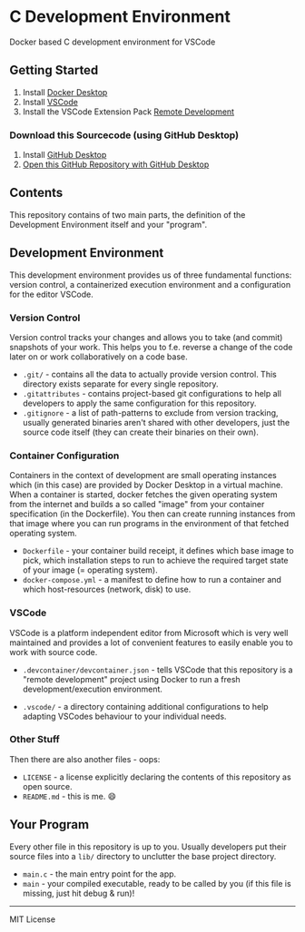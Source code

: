 # C Development Environment
 Docker based C development environment for VSCode

## Getting Started

1. Install [Docker Desktop](https://www.docker.com/products/docker-desktop/)
2. Install [VSCode](https://code.visualstudio.com/)
3. Install the VSCode Extension Pack [Remote Development](https://marketplace.visualstudio.com/items?itemName=ms-vscode-remote.vscode-remote-extensionpack)

### Download this Sourcecode (using GitHub Desktop)

1. Install [GitHub Desktop](https://desktop.github.com/)
2. [Open this GitHub Repository with GitHub Desktop](x-github-client://openRepo/https://github.com/florianb/c-development-environment)

## Contents

This repository contains of two main parts, the definition of the Development Environment itself and your "program".

## Development Environment

This development environment provides us of three fundamental functions: version control, a containerized execution environment and a configuration for the editor VSCode.

### Version Control

Version control tracks your changes and allows you to take (and commit) snapshots of your work. This helps you to f.e. reverse a change of the code later on or work collaboratively on a code base.

 - `.git/` - contains all the data to actually provide version control. This directory exists separate for every single repository.
 - `.gitattributes` - contains project-based git configurations to help all developers to apply the same configuration for this repository.
 - `.gitignore` -  a list of path-patterns to exclude from version tracking, usually generated binaries aren't shared with other developers, just the source code itself (they can create their binaries on their own).

### Container Configuration

Containers in the context of development are small operating instances which (in this case) are provided by Docker Desktop in a virtual machine. When a container is started, docker fetches the given operating system from the internet and builds a so called "image" from your container specification (in the Dockerfile). You then can create running instances from that image where you can run programs in the environment of that fetched operating system.

 - `Dockerfile` - your container build receipt, it defines which base image to pick, which installation steps to run to achieve the required target state of your image (= operating system).
 - `docker-compose.yml` - a manifest to define how to run a container and which host-resources (network, disk) to use.

 ### VSCode

 VSCode is a platform independent editor from Microsoft which is very well maintained and provides a lot of convenient features to easily enable you to work with source code.

- `.devcontainer/devcontainer.json` - tells VSCode that this repository is a "remote development" project using Docker to run a fresh development/execution environment.

- `.vscode/` - a directory containing additional configurations to help adapting VSCodes behaviour to your individual needs.

### Other Stuff

Then there are also another files - oops:

- `LICENSE` - a license explicitly declaring the contents of this repository as open source.
- `README.md` - this is me. :smile:


## Your Program

Every other file in this repository is up to you. Usually developers put their source files into a `lib/` directory to unclutter the base project directory.

- `main.c` - the main entry point for the app.
- `main` - your compiled executable, ready to be called by you (if this file is missing, just hit debug & run)!


---
MIT License

